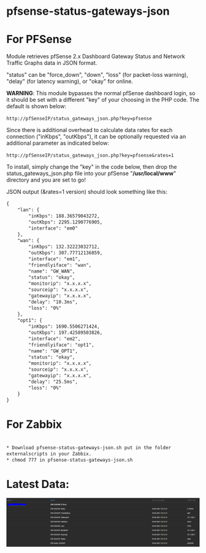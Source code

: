 # pfsense-status-gateways-json

# For PFSense

Module retrieves pfSense 2.x Dashboard Gateway Status and Network Traffic Graphs data in JSON format.

"status" can be "force_down", "down", "loss" (for packet-loss warning), "delay" (for latency
warning), or "okay" for online.

**WARNING**: This module bypasses the normal pfSense dashboard login, so it should be set with a different "key" of your choosing in the PHP code.  The default is shown below:

`
http://pfSenseIP/status_gateways_json.php?key=pfsense 
`

Since there is additional overhead to calculate data rates for
each connection ("inKbps", "outKbps"), it can be optionally
requested via an additional parameter as indicated below:

`
http://pfSenseIP/status_gateways_json.php?key=pfsense&rates=1 
`

To install, simply change the "key" in the code below, then drop
the status_gateways_json.php file into your pfSense "**/usr/local/www**"
directory and you are set to go! 

JSON output (&rates=1 version) should look something like this:

```
{
    "lan": {
        "inKbps": 188.36579043272,
        "outKbps": 2295.1290776905,
        "interface": "em0"
    },
    "wan": {
        "inKbps": 132.32223032712,
        "outKbps": 307.77712136859,
        "interface": "em1",
        "friendlyiface": "wan",
        "name": "GW_WAN",
        "status": "okay",
        "monitorip": "x.x.x.x",
        "sourceip": "x.x.x.x",
        "gatewayip": "x.x.x.x",
        "delay": "10.3ms",
        "loss": "0%"
    },
    "opt1": {
        "inKbps": 1690.5506271424,
        "outKbps": 197.42589503826,
        "interface": "em2",
        "friendlyiface": "opt1",
        "name": "GW_OPT1",
        "status": "okay",
        "monitorip": "x.x.x.x",
        "sourceip": "x.x.x.x",
        "gatewayip": "x.x.x.x",
        "delay": "25.5ms",
        "loss": "0%"
    }
}
```
# For Zabbix

```

* Download pfsense-status-gateways-json.sh put in the folder externalscripts in your Zabbix.
* chmod 777 in pfsense-status-gateways-json.sh

```
# Latest Data:

![Dados_Recentes_Gateway.PNG](Dados_Recentes_Gateway.PNG)
